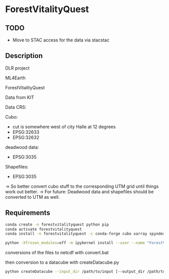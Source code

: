 # ForestVitalityQuest

## TODO

- Move to STAC access for the data via stacstac 

## Description

DLR project

ML4Earth

ForestVitalityQuest

Data from KIT

Data CRS:

Cubo:
- cut is somewhere west of city Halle at 12 degrees
- EPSG:32633
- EPSG:32632

deadwood data:
- EPSG:3035

Shapefiles:
- EPSG:3035

-> So better convert cubo stuff to the corresponding UTM grid until things work out better.
-> For future: Deadwood data and shapefiles should be converted to UTM as well.

## Requirements

```bash
conda create -n forestvitalityquest python pip
conda activate forestvitalityquest
conda install -n forestvitalityquest -c conda-forge cubo xarray spyndex importlib_metadata ipykernel matplotlib dask sen2nbar numpy gdal rasterio scipy scikit-learn netcdf4 h5netcdf scikit-image pandas zarr

python -Xfrozen_modules=off -m ipykernel install --user --name "ForestVitalityQuest" --display-name "Forest Vitality Quest Kernel"
```

conversions of the files to netcdf with convert.bat

then conversion to a datacube with createDatacube.py

```bash
python createDatacube --input_dir /path/to/input [--output_dir /path/to/output] [--save_zarr]
```